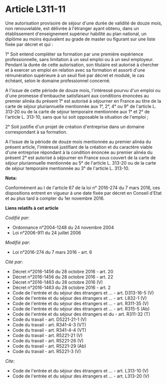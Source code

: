 # Article L311-11

Une autorisation provisoire de séjour d'une durée de validité de douze mois, non renouvelable, est délivrée à l'étranger
ayant obtenu, dans un établissement d'enseignement supérieur habilité au plan national, un diplôme au moins équivalent au
grade de master ou figurant sur une liste fixée par décret et qui : 

1° Soit entend compléter sa formation par une première expérience professionnelle, sans limitation à un seul emploi ou à un
seul employeur. Pendant la durée de cette autorisation, son titulaire est autorisé à chercher et à exercer un emploi en
relation avec sa formation et assorti d'une rémunération supérieure à un seuil fixé par décret et modulé, le cas échéant,
selon le domaine professionnel concerné. 

A l'issue de cette période de douze mois, l'intéressé pourvu d'un emploi ou d'une promesse d'embauche satisfaisant aux
conditions énoncées au premier alinéa du présent 1° est autorisé à séjourner en France au titre de la carte de séjour
pluriannuelle mentionnée aux 1°, 2°, 4° ou 9° de l'article L. 313-20 ou de la carte de séjour temporaire mentionnée aux 1° et
2° de l'article L. 313-10, sans que lui soit opposable la situation de l'emploi ; 

2° Soit justifie d'un projet de création d'entreprise dans un domaine correspondant à sa formation. 

A l'issue de la période de douze mois mentionnée au premier alinéa du présent article, l'intéressé justifiant de la création
et du caractère viable d'une entreprise répondant à la condition énoncée au premier alinéa du présent 2° est autorisé à
séjourner en France sous couvert de la carte de séjour pluriannuelle mentionnée au 5° de l'article L. 313-20 ou de la carte
de séjour temporaire mentionnée au 3° de l'article L. 313-10.

**Nota:**

Conformément au I de l'article 67 de la loi n° 2016-274 du 7 mars 2016, ces dispositions entrent en vigueur à une date fixée
par décret en Conseil d'Etat et au plus tard à compter du 1er novembre 2016.

**Liens relatifs à cet article**

_Codifié par_:

  - Ordonnance n°2004-1248 du 24 novembre 2004
  - Loi n°2006-911 du 24 juillet 2006

_Modifié par_:

  - Loi n°2016-274 du 7 mars 2016 - art. 6

_Cité par_:

  - Décret n°2016-1456 du 28 octobre 2016 - art. 20
  - Décret n°2016-1456 du 28 octobre 2016 - art. 22
  - Décret n°2016-1463 du 28 octobre 2016 (V)
  - Décret n°2016-1463 du 28 octobre 2016 - art. 2
  - Code de l'entrée et du séjour des étrangers et ... - art. D313-16-5 (V)
  - Code de l'entrée et du séjour des étrangers et ... - art. L832-1 (V)
  - Code de l'entrée et du séjour des étrangers et ... - art. R311-35 (V)
  - Code de l'entrée et du séjour des étrangers et ... - art. R315-5 (Ab)
  - Code de l'entrée et du séjour des étrangers et du  - art. R311-32 (T)
  - Code du travail - art. D5221-21-1 (V)
  - Code du travail - art. R341-4-3 (VT)
  - Code du travail - art. R341-4-4 (VT)
  - Code du travail - art. R5221-21 (V)
  - Code du travail - art. R5221-26 (V)
  - Code du travail - art. R5221-29 (Ab)
  - Code du travail - art. R5221-3 (V)

_Cite_:

  - Code de l'entrée et du séjour des étrangers et ... - art. L313-10 (V)
  - Code de l'entrée et du séjour des étrangers et ... - art. L313-20 (V)
